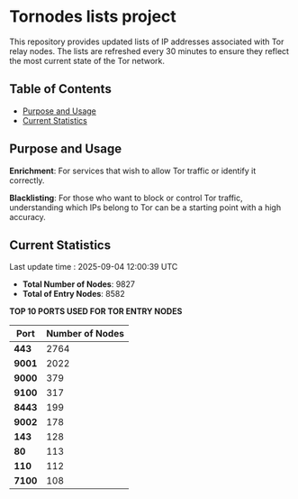 # Tornodes lists project

This repository provides updated lists of IP addresses associated with Tor relay nodes. The lists are refreshed every 30 minutes to ensure they reflect the most current state of the Tor network.

## Table of Contents

- [Purpose and Usage](#purpose-and-usage)
- [Current Statistics](#current-statistics)


## Purpose and Usage

**Enrichment**: For services that wish to allow Tor traffic or identify it correctly.

**Blacklisting**: For those who want to block or control Tor traffic, understanding which IPs belong to Tor can be a starting point with a high accuracy.

## Current Statistics

Last update time : 2025-09-04 12:00:39 UTC

- **Total Number of Nodes**: 9827
- **Total of Entry Nodes**: 8582

**TOP 10 PORTS USED FOR TOR ENTRY NODES**

| **Port** | **Number of Nodes** |
|------|-----------------|
| **443**   | 2764  |
| **9001**   | 2022  |
| **9000**   | 379  |
| **9100**   | 317  |
| **8443**   | 199  |
| **9002**   | 178  |
| **143**   | 128  |
| **80**   | 113  |
| **110**   | 112  |
| **7100**   | 108  |

